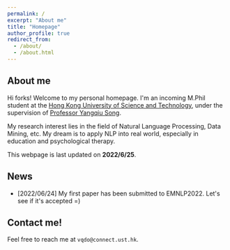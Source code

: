 ```yaml
---
permalink: / 
excerpt: "About me"
title: "Homepage"
author_profile: true 
redirect_from:
  - /about/
  - /about.html
---
```


## About me

Hi forks! Welcome to my personal homepage.
I'm an incoming M.Phil student at the [Hong Kong University of Science and Technology](https://hkust.edu.hk/), under the supervision of [Professor Yangqiu Song](https://www.cse.ust.hk/~yqsong/). 

My research interest lies in the field of Natural Language Processing, Data Mining, etc. My dream is to apply NLP into real world, especially in education and psychological therapy.

This webpage is last updated on **2022/6/25**.

## News

- [2022/06/24]    My first paper has been submitted to EMNLP2022. Let's see if it's accepted =)

## Contact me!

Feel free to reach me at `vqdo@connect.ust.hk`. 